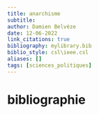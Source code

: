 ```yaml
---
title: anarchisme
subtitle:
author: Damien Belvèze
date: 12-06-2022
link_citations: true
bibliography: mylibrary.bib
biblio_style: csl\ieee.csl
aliases: []
tags: [sciences_politiques]
---
```








# bibliographie

